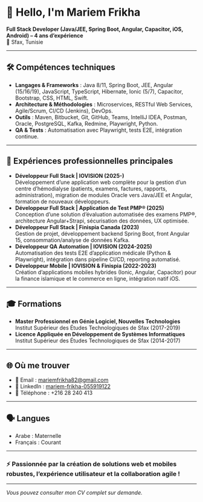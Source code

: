 # 👋 Hello, I'm Mariem Frikha

**Full Stack Developer (Java/JEE, Spring Boot, Angular, Capacitor, iOS, Android) – 4 ans d’expérience**  
📍 Sfax, Tunisie

---

## 🛠️ Compétences techniques

- **Langages & Frameworks** : Java 8/11, Spring Boot, JEE, Angular (15/16/19), JavaScript, TypeScript, Hibernate, Ionic (5/7), Capacitor, Bootstrap, CSS, HTML, Swift.
- **Architecture & Méthodologies** : Microservices, RESTful Web Services, Agile/Scrum, CI/CD (Jenkins), DevOps.
- **Outils** : Maven, Bitbucket, Git, GitHub, Teams, IntelliJ IDEA, Postman, Oracle, PostgreSQL, Kafka, Redmine, Playwright, Python.
- **QA & Tests** : Automatisation avec Playwright, tests E2E, intégration continue.

---

## 💼 Expériences professionnelles principales

- **Développeur Full Stack | IOVISION (2025-)**  
  Développement d’une application web complète pour la gestion d’un centre d’hémodialyse (patients, examens, factures, rapports, administration), migration de modules Oracle vers Java/JEE et Angular, formation de nouveaux développeurs.
- **Développeur Full Stack | Application de Test PMP® (2025)**  
  Conception d’une solution d’évaluation automatisée des examens PMP®, architecture Angular+Strapi, sécurisation des données, UX optimisée.
- **Développeur Full Stack | Finispia Canada (2023)**  
  Gestion de projet, développement backend Spring Boot, front Angular 15, consommation/analyse de données Kafka.
- **Développeur QA Automation | IOVISION (2024-2025)**  
  Automatisation des tests E2E d’application médicale (Python & Playwright), intégration dans pipeline CI/CD, reporting automatisé.
- **Développeur Mobile | IOVISION & Finispia (2022-2023)**  
  Création d’applications mobiles hybrides (Ionic, Angular, Capacitor) pour la finance islamique et le commerce en ligne, intégration natif iOS.

---

## 🎓 Formations

- **Master Professionnel en Génie Logiciel, Nouvelles Technologies**  
  Institut Supérieur des Études Technologiques de Sfax (2017-2019)
- **Licence Appliquée en Développement de Systèmes Informatiques**  
  Institut Supérieur des Études Technologiques de Sfax (2014-2017)

---

## 🌐 Où me trouver

- 📧 Email : mariemfrikha82@gmail.com
- 💼 LinkedIn : [mariem-frikha-055919122](https://www.linkedin.com/in/mariem-frikha-055919122/)
- 📱 Téléphone : +216 28 240 413

---

## 🗣️ Langues

- Arabe : Maternelle
- Français : Courant

---

### ⚡️ Passionnée par la création de solutions web et mobiles robustes, l’expérience utilisateur et la collaboration agile !

---

*Vous pouvez consulter mon CV complet sur demande.*

